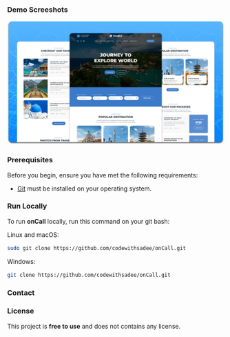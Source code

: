 

### Demo Screeshots

![onCall Desktop Demo](./readme-images/desktop.png "Desktop Demo")

### Prerequisites

Before you begin, ensure you have met the following requirements:

* [Git](https://git-scm.com/downloads "Download Git") must be installed on your operating system.

### Run Locally

To run **onCall** locally, run this command on your git bash:

Linux and macOS:

```bash
sudo git clone https://github.com/codewithsadee/onCall.git
```

Windows:

```bash
git clone https://github.com/codewithsadee/onCall.git
```

### Contact


### License

This project is **free to use** and does not contains any license.
